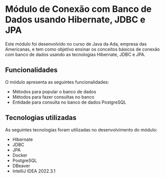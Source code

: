 # Módulo de Conexão com Banco de Dados usando Hibernate, JDBC e JPA
Este módulo foi desenvolvido no curso de Java da Ada, empresa das Americanas, e tem como objetivo ensinar os conceitos básicos de conexão com banco de dados usando as tecnologias Hibernate, JDBC e JPA.

## Funcionalidades
O módulo apresenta as seguintes funcionalidades:

* Métodos para popular o banco de dados
* Métodos para fazer consultas no banco
* Entidade para consulta no banco de dados PostgreSQL

## Tecnologias utilizadas
As seguintes tecnologias foram utilizadas no desenvolvimento do módulo:

- Hibernate
- JDBC
- JPA
- Docker
- PostgreSQL
- DBeaver
- IntelliJ IDEA 2022.3.1
